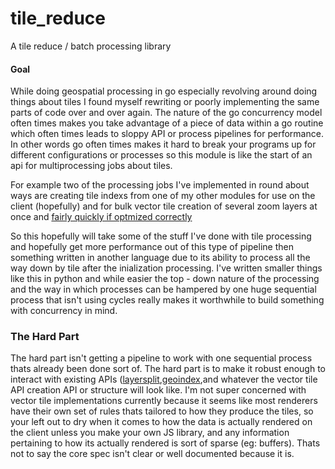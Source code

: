 # tile_reduce
A tile reduce / batch processing library

#### Goal

While doing geospatial processing in go especially revolving around doing things about tiles I found myself rewriting or poorly implementing the same parts of code over and over again. The nature of the go concurrency model often times makes you take advantage of a piece of data within a go routine which often times leads to sloppy API or process pipelines for performance. In other words go often times makes it hard to break your programs up for different configurations or processes so this module is like the start of an api for multiprocessing jobs about tiles. 

For example two of the processing jobs I've implemented in round about ways are creating tile indexs from one of my other modules for use on the client (hopefully) and for bulk vector tile creation of several zoom layers at once and [fairly quickly if optmized correctly](https://github.com/murphy214/vtile)

So this hopefully will take some of the stuff I've done with tile processing and hopefully get more performance out of this type of pipeline then something written in another language due to its ability to process all the way down by tile after the inialization processing. I've written smaller things like this in python and while easier the top - down nature of the processing and the way in which processes can be hampered by one huge sequential process that isn't using cycles really makes it worthwhile to build something with concurrency in mind. 

### The Hard Part 

The hard part isn't getting a pipeline to work with one sequential process thats already been done sort of. The hard part is to make it robust enough to interact with existing APIs ([layersplit](https://github.com/murphy214/layersplit),[geoindex](https://github.com/murphy214/geoindex),and whatever the vector  tile API creation API or structure will look like. I'm not super concerned with vector tile implementations currently because it seems like most renderers have their own set of rules thats tailored to how they produce the tiles, so your left out to dry when it comes to how the data is actually rendered on the client unless you make your own JS library, and any information pertaining to how its actually rendered is sort of sparse (eg: buffers).  Thats not to say the core spec isn't clear or well documented because it is.
